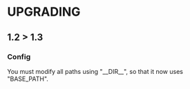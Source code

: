 # UPGRADING

## 1.2 > 1.3

### Config 
You must modify all paths using "\_\_DIR__", so that it now uses "BASE_PATH".